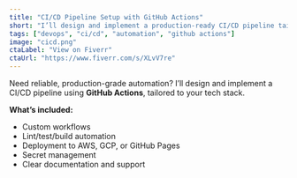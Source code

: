 ```yaml
---
title: "CI/CD Pipeline Setup with GitHub Actions"
short: "I’ll design and implement a production-ready CI/CD pipeline tailored to your stack."
tags: ["devops", "ci/cd", "automation", "github actions"]
image: "cicd.png"
ctaLabel: "View on Fiverr"
ctaUrl: "https://www.fiverr.com/s/XLvV7re"
---
```


Need reliable, production-grade automation? I’ll design and implement a CI/CD pipeline using **GitHub Actions**, tailored to your tech stack.

**What’s included:**
- Custom workflows
- Lint/test/build automation
- Deployment to AWS, GCP, or GitHub Pages
- Secret management
- Clear documentation and support